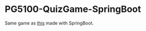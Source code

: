 # PG5100-QuizGame-SpringBoot

Same game as [this](https://github.com/magnuen2k/PG5100-QuizGame) made with SpringBoot.
